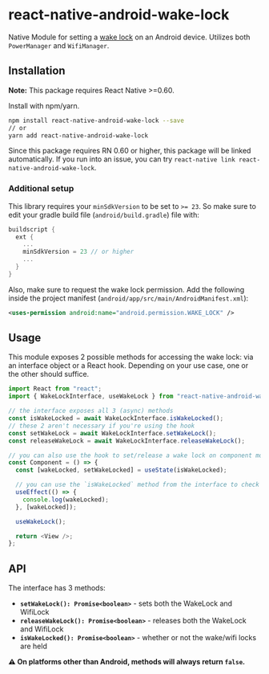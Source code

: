 # react-native-android-wake-lock

Native Module for setting a [wake lock](https://developer.android.com/training/scheduling/wakelock) on an Android device. Utilizes both `PowerManager` and `WifiManager`.

## Installation

**Note:** This package requires React Native >=0.60.

Install with npm/yarn.

```bash
npm install react-native-android-wake-lock --save
// or
yarn add react-native-android-wake-lock
```

Since this package requires RN 0.60 or higher, this package will be linked automatically. If you run into an issue, you can try `react-native link react-native-android-wake-lock`.

### Additional setup

This library requires your `minSdkVersion` to be set to `>= 23`. So make sure to edit your gradle build file (`android/build.gradle`) file with:

```gradle
buildscript {
  ext {
    ...
    minSdkVersion = 23 // or higher
    ...
  }
}
```

Also, make sure to request the wake lock permission. Add the following inside the project manifest (`android/app/src/main/AndroidManifest.xml`):

```xml
<uses-permission android:name="android.permission.WAKE_LOCK" />
```

## Usage

This module exposes 2 possible methods for accessing the wake lock: via an interface object or a React hook. Depending on your use case, one or the other should suffice.

```js
import React from "react";
import { WakeLockInterface, useWakeLock } from "react-native-android-wake-lock";

// the interface exposes all 3 (async) methods
const isWakeLocked = await WakeLockInterface.isWakeLocked();
// these 2 aren't necessary if you're using the hook
const setWakeLock = await WakeLockInterface.setWakeLock();
const releaseWakeLock = await WakeLockInterface.releaseWakeLock();

// you can also use the hook to set/release a wake lock on component mount/unmount
const Component = () => {
  const [wakeLocked, setWakeLocked] = useState(isWakeLocked);

  // you can use the `isWakeLocked` method from the interface to check whether or not the wake lock is set
  useEffect(() => {
    console.log(wakeLocked);
  }, [wakeLocked]);

  useWakeLock();

  return <View />;
};
```

## API

The interface has 3 methods:

- **`setWakeLock(): Promise<boolean>`** - sets both the WakeLock and WifiLock
- **`releaseWakeLock(): Promise<boolean>`** - releases both the WakeLock and WifiLock
- **`isWakeLocked(): Promise<boolean>`** - whether or not the wake/wifi locks are held

**:warning: On platforms other than Android, methods will always return `false`.**
